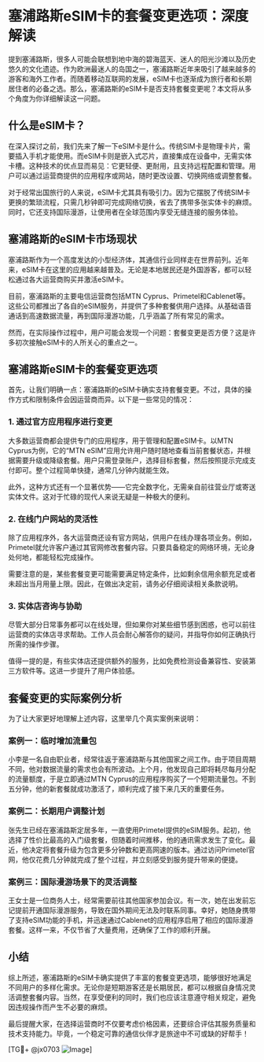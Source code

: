 # 塞浦路斯eSIM卡的套餐变更选项：深度解读

提到塞浦路斯，很多人可能会联想到地中海的碧海蓝天、迷人的阳光沙滩以及历史悠久的文化遗迹。作为欧洲最迷人的岛国之一，塞浦路斯近年来吸引了越来越多的游客和海外工作者。而随着移动互联网的发展，eSIM卡也逐渐成为旅行者和长期居住者的必备之选。那么，塞浦路斯的eSIM卡是否支持套餐变更呢？本文将从多个角度为你详细解读这一问题。

## 什么是eSIM卡？

在深入探讨之前，我们先来了解一下eSIM卡是什么。传统SIM卡是物理卡片，需要插入手机才能使用。而eSIM卡则是嵌入式芯片，直接集成在设备中，无需实体卡槽。这种技术的优点显而易见：它更轻便、更耐用，且支持远程配置和管理。用户可以通过运营商提供的应用程序或网站，随时更改设置、切换网络或调整套餐。

对于经常出国旅行的人来说，eSIM卡尤其具有吸引力。因为它摆脱了传统SIM卡更换的繁琐流程，只需几秒钟即可完成网络切换，省去了携带多张实体卡的麻烦。同时，它还支持国际漫游，让使用者在全球范围内享受无缝连接的服务体验。

## 塞浦路斯的eSIM卡市场现状

塞浦路斯作为一个高度发达的小型经济体，其通信行业同样走在世界前列。近年来，eSIM卡在这里的应用越来越普及。无论是本地居民还是外国游客，都可以轻松通过各大运营商购买并激活eSIM卡。

目前，塞浦路斯的主要电信运营商包括MTN Cyprus、Primetel和Cablenet等。这些公司都推出了各自的eSIM服务，并提供了多种套餐供用户选择。从基础语音通话到高速数据流量，再到国际漫游功能，几乎涵盖了所有常见的需求。

然而，在实际操作过程中，用户可能会发现一个问题：套餐变更是否方便？这是许多初次接触eSIM卡的人所关心的重点之一。

## 塞浦路斯eSIM卡的套餐变更选项

首先，让我们明确一点：塞浦路斯的eSIM卡确实支持套餐变更。不过，具体的操作方式和限制条件会因运营商而异。以下是一些常见的情况：

### 1. 通过官方应用程序进行变更

大多数运营商都会提供专门的应用程序，用于管理和配置eSIM卡。以MTN Cyprus为例，它的“MTN eSIM”应用允许用户随时随地查看当前套餐状态，并根据需要升级或降级套餐。用户只需登录账户，选择目标套餐，然后按照提示完成支付即可。整个过程简单快捷，通常几分钟内就能生效。

此外，这种方式还有一个显著优势——它完全数字化，无需亲自前往营业厅或寄送实体文件。这对于忙碌的现代人来说无疑是一种极大的便利。

### 2. 在线门户网站的灵活性

除了应用程序外，各大运营商还设有官方网站，供用户在线办理各项业务。例如，Primetel就允许客户通过其官网修改套餐内容。只要具备稳定的网络环境，无论身处何地，都能轻松完成操作。

需要注意的是，某些套餐变更可能需要满足特定条件，比如剩余信用余额充足或者未超出当月用量上限。因此，在做出决定前，请务必仔细阅读相关条款说明。

### 3. 实体店咨询与协助

尽管大部分日常事务都可以在线处理，但如果你对某些细节感到困惑，也可以前往运营商的实体店寻求帮助。工作人员会耐心解答你的疑问，并指导你如何正确执行所需的操作步骤。

值得一提的是，有些实体店还提供额外的服务，比如免费检测设备兼容性、安装第三方软件等。这进一步提升了用户体验感。

## 套餐变更的实际案例分析

为了让大家更好地理解上述内容，这里举几个真实案例来说明：

### 案例一：临时增加流量包

小李是一名自由职业者，经常往返于塞浦路斯与其他国家之间工作。由于项目周期不同，他对数据流量的需求也会有所波动。上个月，他发现自己即将耗尽每月分配的流量额度，于是立即通过MTN Cyprus的应用程序购买了一个短期流量包。不到五分钟，他的新套餐就成功激活了，顺利完成了接下来几天的重要任务。

### 案例二：长期用户调整计划

张先生已经在塞浦路斯定居多年，一直使用Primetel提供的eSIM服务。起初，他选择了性价比最高的入门级套餐，但随着时间推移，他的通讯需求发生了变化。最近，他决定将套餐升级为包含更多分钟数和更高网速的版本。通过访问Primetel官网，他仅花费几分钟就完成了整个过程，并立刻感受到服务提升带来的便捷。

### 案例三：国际漫游场景下的灵活调整

王女士是一位商务人士，经常需要前往其他国家参加会议。有一次，她在出发前忘记提前开通国际漫游服务，导致在国外期间无法及时联系同事。幸好，她随身携带了支持eSIM功能的手机，并迅速通过Cablenet的应用程序启用了相应的国际漫游套餐。这样一来，不仅节省了大量费用，还确保了工作的顺利开展。

## 小结

综上所述，塞浦路斯的eSIM卡确实提供了丰富的套餐变更选项，能够很好地满足不同用户的多样化需求。无论你是短期游客还是长期居民，都可以根据自身情况灵活调整套餐内容。当然，在享受便利的同时，我们也应该注意遵守相关规定，避免因违规操作而产生不必要的麻烦。

最后提醒大家，在选择运营商时不仅要考虑价格因素，还要综合评估其服务质量和技术支持能力。毕竟，一个稳定可靠的通信伙伴才是旅途中不可或缺的好帮手！

[TG💪+ @jx0703 ![Image](https://github.com/user-attachments/assets/dbca1d08-cadb-493c-b0ec-ad6f7a83f270)]
